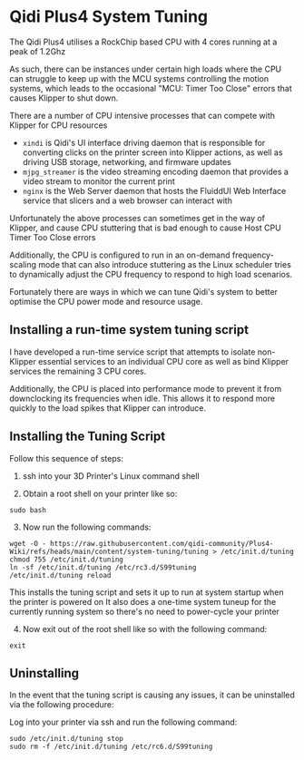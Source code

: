 # Qidi Plus4 System Tuning

The Qidi Plus4 utilises a RockChip based CPU with 4 cores running at a peak of 1.2Ghz

As such, there can be instances under certain high loads where the CPU can struggle to keep up with the MCU systems controlling the motion systems,
which leads to the occasional "MCU: Timer Too Close" errors that causes Klipper to shut down.

There are a number of CPU intensive processes that can compete with Klipper for CPU resources

- `xindi` is Qidi's UI interface driving daemon that is responsible for converting clicks on the printer screen into Klipper actions, as well as driving USB storage, networking, and firmware updates
- `mjpg_streamer` is the video streaming encoding daemon that provides a video stream to monitor the current print
- `nginx` is the Web Server daemon that hosts the FluiddUI Web Interface service that slicers and a web browser can interact with

Unfortunately the above processes can sometimes get in the way of Klipper, and cause CPU stuttering that is bad enough to cause Host CPU Timer Too Close errors

Additionally, the CPU is configured to run in an on-demand frequency-scaling mode that can also introduce
stuttering as the Linux scheduler tries to dynamically adjust the CPU frequency to respond to high load scenarios.

Fortunately there are ways in which we can tune Qidi's system to better optimise the CPU power mode and resource usage.

## Installing a run-time system tuning script

I have developed a run-time service script that attempts to isolate non-Klipper essential services to an individual CPU core
as well as bind Klipper services the remaining 3 CPU cores.

Additionally, the CPU is placed into performance mode to prevent it from downclocking its frequencies when idle.  This allows it
to respond more quickly to the load spikes that Klipper can introduce.

## Installing the Tuning Script

Follow this sequence of steps:

1. ssh into your 3D Printer's Linux command shell

2. Obtain a root shell on your printer like so:

```
sudo bash
```

3. Now run the following commands:

```
wget -O - https://raw.githubusercontent.com/qidi-community/Plus4-Wiki/refs/heads/main/content/system-tuning/tuning > /etc/init.d/tuning
chmod 755 /etc/init.d/tuning
ln -sf /etc/init.d/tuning /etc/rc3.d/S99tuning
/etc/init.d/tuning reload

```
This installs the tuning script and sets it up to run at system startup when the printer is powered on
It also does a one-time system tuneup for the currently running system so there's no need to power-cycle your printer

4. Now exit out of the root shell like so with the following command:

```
exit
```


## Uninstalling

In the event that the tuning script is causing any issues, it can be uninstalled via the following procedure:

Log into your printer via ssh and run the following command:

```
sudo /etc/init.d/tuning stop
sudo rm -f /etc/init.d/tuning /etc/rc6.d/S99tuning
```
